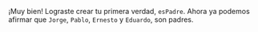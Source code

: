 ¡Muy bien! Lograste crear tu primera verdad, `esPadre`. Ahora ya podemos afirmar que `Jorge`, `Pablo`, `Ernesto` y `Eduardo`, son padres.